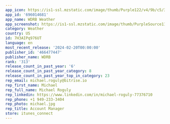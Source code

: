 ```yaml
---
app_icon: https://is1-ssl.mzstatic.com/image/thumb/Purple122/v4/9b/c5/3b/9bc53b52-29dd-1355-b1d7-2ea98e6b3fbd/AppIcon-1x_U007emarketing-0-4-0-85-220.jpeg/1024x1024bb.png
app_id: '696014681'
app_name: WDRB Weather
app_screenshot: https://is1-ssl.mzstatic.com/image/thumb/PurpleSource116/v4/38/74/9f/38749fd6-8d2f-c8dc-d44c-d16c6ce38cb8/1831e53d-8bdd-4f4e-ae86-a7b019a817e1_Simulator_Screen_Shot_-_11ProMax_-_2023-11-17_at_11.15.56.png/1242x2688bb.png
category: Weather
country: US
id: 7H3AIPq976UT
language: en
most_recent_release: '2024-02-20T00:00:00'
publisher_id: '466477447'
publisher_name: WDRB
rank: '313'
release_count_in_past_year: '6'
release_count_in_past_year_category: 8
release_count_in_past_year_top_in_category: 23
rep_email: michael.roguly@bitrise.io
rep_first_name: Michael
rep_full_name: Michael Roguly
rep_linkedin: https://www.linkedin.com/in/michael-roguly-77376710
rep_phone: +1 949-233-3404
rep_photo: michael.jpg
rep_title: Account Manager
store: itunes_connect
---
```

